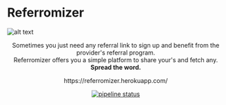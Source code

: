 # Referromizer

![alt text](https://imgur.com/DXRDA7Q.png)

<p align="center">
  Sometimes you just need any referral link to sign up and benefit from the provider's referral program.<br>
  Referromizer offers you a simple platform to share your's and fetch any.<br>
  <b>Spread the word.</b>
</p>
<p align="center">https://referromizer.herokuapp.com/</p>

<p align="center">
    <a href="https://gitlab.com/lrstry/referromizer/commits/master">
        <img src="https://img.shields.io/gitlab/pipeline/lrstry/referromizer.svg?logo=gitlab&style=popout"
             alt="pipeline status">
    </a>
</p>
